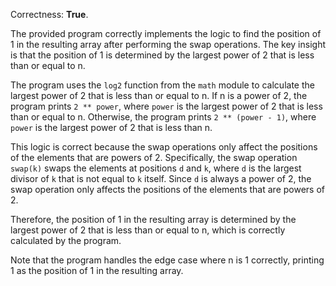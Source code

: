 Correctness: **True**.

The provided program correctly implements the logic to find the position of 1 in the resulting array after performing the swap operations. The key insight is that the position of 1 is determined by the largest power of 2 that is less than or equal to n.

The program uses the `log2` function from the `math` module to calculate the largest power of 2 that is less than or equal to n. If n is a power of 2, the program prints `2 ** power`, where `power` is the largest power of 2 that is less than or equal to n. Otherwise, the program prints `2 ** (power - 1)`, where `power` is the largest power of 2 that is less than n.

This logic is correct because the swap operations only affect the positions of the elements that are powers of 2. Specifically, the swap operation `swap(k)` swaps the elements at positions `d` and `k`, where `d` is the largest divisor of `k` that is not equal to `k` itself. Since `d` is always a power of 2, the swap operation only affects the positions of the elements that are powers of 2.

Therefore, the position of 1 in the resulting array is determined by the largest power of 2 that is less than or equal to n, which is correctly calculated by the program.

Note that the program handles the edge case where n is 1 correctly, printing 1 as the position of 1 in the resulting array.